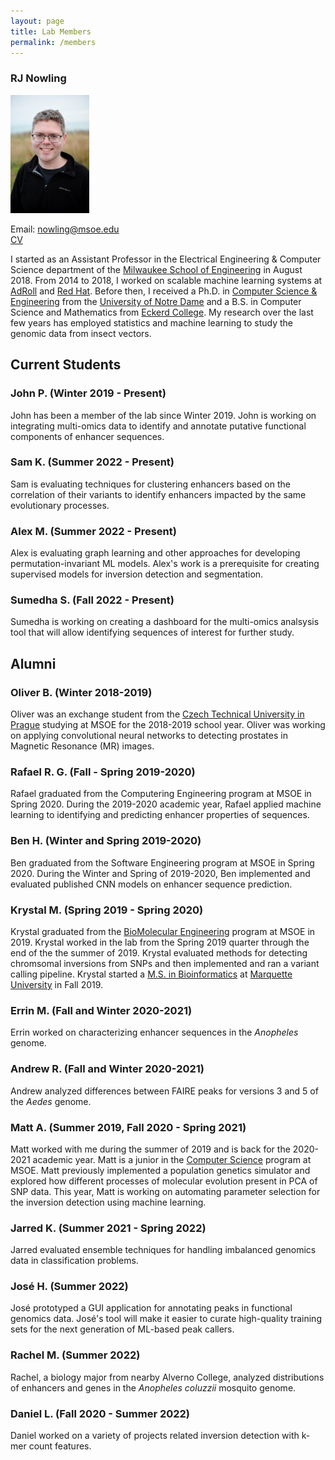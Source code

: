 ```yaml
---
layout: page
title: Lab Members
permalink: /members
---
```


### RJ Nowling

<img src="/images/photos/nowling.jpg" width="25%" height="25%" />

Email: nowling@msoe.edu<br />[CV](/static/rnowling_resume.pdf)

I started as an Assistant Professor in the Electrical Engineering & Computer Science department of the [Milwaukee School of Engineering](https://www.msoe.edu) in August 2018.  From 2014 to 2018, I worked on scalable machine learning systems at [AdRoll](http://www.adroll.com/) and [Red Hat](http://www.redhat.com/). Before then, I received a Ph.D. in [Computer Science & Engineering](http://cse.nd.edu/) from the [University of Notre Dame](http://www.nd.edu) and a B.S. in Computer Science and Mathematics from [Eckerd College](http://www.eckerd.edu).  My research over the last few years has employed statistics and machine learning to study the genomic data from insect vectors.

## **Current Students**

### John P. (Winter 2019 - Present)
John has been a member of the lab since Winter 2019.  John is working on integrating multi-omics data to identify and annotate putative functional components of enhancer sequences.

### Sam K. (Summer 2022 - Present)
Sam is evaluating techniques for clustering enhancers based on the correlation of their variants to identify enhancers impacted by the same evolutionary processes.

### Alex M. (Summer 2022 - Present)
Alex is evaluating graph learning and other approaches for developing permutation-invariant ML models.  Alex's work is a prerequisite for creating supervised models for inversion detection and segmentation.

### Sumedha S. (Fall 2022 - Present)
Sumedha is working on creating a dashboard for the multi-omics analsysis tool that will allow identifying sequences of interest for further study.

## **Alumni**

### Oliver B. (Winter 2018-2019)
Oliver was an exchange student from the [Czech Technical University in Prague](https://www.cvut.cz/en) studying at MSOE for the 2018-2019 school year.  Oliver was working on applying convolutional neural networks to detecting prostates in Magnetic Resonance (MR) images.

### Rafael R. G. (Fall - Spring 2019-2020)
Rafael graduated from the Computering Engineering program at MSOE in Spring 2020.  During the 2019-2020 academic year, Rafael applied machine learning to identifying and predicting enhancer properties of sequences.

### Ben H. (Winter and Spring 2019-2020)
Ben graduated from the Software Engineering program at MSOE in Spring 2020.  During the Winter and Spring of 2019-2020, Ben implemented and evaluated published CNN models on enhancer sequence prediction.

### Krystal M. (Spring 2019 - Spring 2020)
Krystal graduated from the [BioMolecular Engineering](https://www.msoe.edu/academics/undergraduate-degrees/engineering/biomolecular-engineering/) program at MSOE in 2019. Krystal worked in the lab from the Spring 2019 quarter through the end of the the summer of 2019. Krystal evaluated methods for detecting chromsomal inversions from SNPs and then implemented and ran a variant calling pipeline.  Krystal started a [M.S. in Bioinformatics](https://www.marquette.edu/grad/programs-bioinformatics.php) at [Marquette University](https://www.marquette.edu/) in Fall 2019.

### Errin M. (Fall and Winter 2020-2021)
Errin worked on characterizing enhancer sequences in the *Anopheles* genome.

### Andrew R. (Fall and Winter 2020-2021)
Andrew analyzed differences between FAIRE peaks for versions 3 and 5 of the *Aedes* genome.

### Matt A. (Summer 2019, Fall 2020 - Spring 2021)
Matt worked with me during the summer of 2019 and is back for the 2020-2021 academic year.  Matt is a junior in the [Computer Science](https://www.msoe.edu/academics/undergraduate-degrees/engineering/computer-science/) program at MSOE.  Matt previously implemented a population genetics simulator and explored how different processes of molecular evolution present in PCA of SNP data.  This year, Matt is working on automating parameter selection for the inversion detection using machine learning.

### Jarred K. (Summer 2021 - Spring 2022)
Jarred evaluated ensemble techniques for handling imbalanced genomics data in classification problems.

### José H. (Summer 2022)
José prototyped a GUI application for annotating peaks in functional genomics data.  José's tool will make it easier to curate high-quality training sets for the next generation of ML-based peak callers.

### Rachel M. (Summer 2022)
Rachel, a biology major from nearby Alverno College, analyzed distributions of enhancers and genes in the _Anopheles coluzzii_ mosquito genome.

### Daniel L. (Fall 2020 - Summer 2022)
Daniel worked on a variety of projects related inversion detection with k-mer count features.

